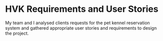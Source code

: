 # HVK Requirements and User Stories
My team and I analysed clients requests for the pet kennel reservation system and gathered appropriate user stories and requirements to design the project.
